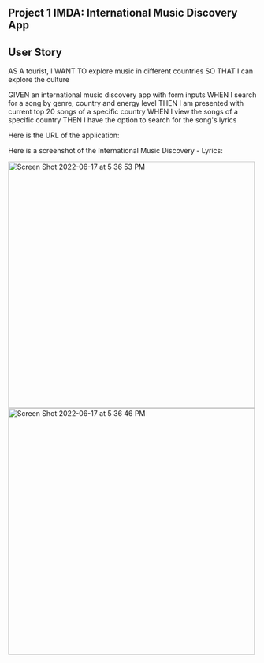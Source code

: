 ## Project 1 IMDA: International Music Discovery App

## User Story
AS A tourist,
I WANT TO explore music in different countries
SO THAT I can explore the culture

GIVEN an international music discovery app with form inputs
WHEN I search for a song by genre, country and energy level
THEN I am presented with current top 20 songs of a specific country
WHEN I view the songs of a specific country 
THEN I have the option to search for the song's lyrics

Here is the URL of the application:

Here is a screenshot of the International Music Discovery - Lyrics:

<img width="500" alt="Screen Shot 2022-06-17 at 5 36 53 PM" src="https://user-images.githubusercontent.com/100814403/174321561-1d3364cb-f415-4a87-953f-84e681e7cc95.png">


<img width="500" alt="Screen Shot 2022-06-17 at 5 36 46 PM" src="https://user-images.githubusercontent.com/100814403/174321592-8a40b00f-520e-4915-9bb7-516c8c74695e.png">

